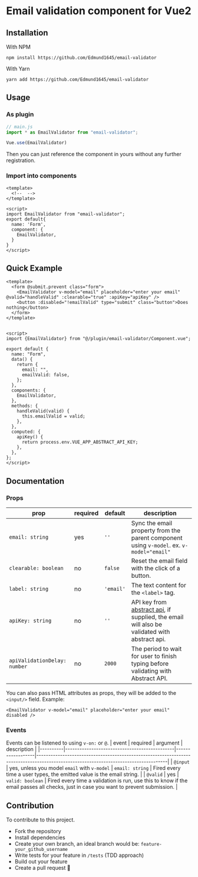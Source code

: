 # Email validation component for Vue2

## Installation
With NPM
```
npm install https://github.com/Edmund1645/email-validator
```

With Yarn
```
yarn add https://github.com/Edmund1645/email-validator
```
<!-- TODO: add installation options -->
## Usage
### As plugin
```js
// main.js
import * as EmailValidator from "email-validator";

Vue.use(EmailValidator)
```
Then you can just reference the component in yours without any further registration.

### Import into components
```vue
<template>
  <!--  -->
</template>

<script>
import EmailValidator from "email-validator";
export default{
  name: 'Form',
  component: {
    EmailValidator,
  }
}
</script>
```
## Quick Example
```vue
<template>
  <form @submit.prevent class="form">
    <EmailValidator v-model="email" placeholder="enter your email" @valid="handleValid" :clearable="true" :apiKey="apiKey" />
    <button :disabled="!emailValid" type="submit" class="button">Does nothing</button>
  </form>
</template>


<script>
import {EmailValidator} from "@/plugin/email-validator/Component.vue";

export default {
  name: "Form",
  data() {
    return {
      email: "",
      emailValid: false,
    };
  },
  components: {
    EmailValidator,
  },
  methods: {
    handleValid(valid) {
      this.emailValid = valid;
    },
  },
  computed: {
    apiKey() {
      return process.env.VUE_APP_ABSTRACT_API_KEY;
    },
  },
};
</script>
```

## Documentation

### Props
| prop                         | required | default   | description                                                                                                                                                  |
|------------------------------|----------|-----------|--------------------------------------------------------------------------------------------------------------------------------------------------------------|
| `email: string`              | yes      | `''`      | Sync the email property from the parent component using `v-model`. ex. `v-model="email"`                                                                     |
| `clearable: boolean`         | no       | `false`   | Reset the email field with the click of a button.                                                                                                            |
| `label: string`              | no       | `'email'` | The text content for the `<label>` tag.                                                                                                                      |
| `apiKey: string`             | no       | `''`      | API key from [abstract api](https://www.abstractapi.com/email-verification-validation-api), if supplied, the email will also be validated with abstract api. |
| `apiValidationDelay: number` | no       | `2000`    | The period to wait for user to finish typing before validating with Abstract API.                                                                            |

You can also pass HTML attributes as props, they will be added to the `<input/>` field.
Example:

```vue
<EmailValidator v-model="email" placeholder="enter your email" disabled />
```

### Events
Events can be listened to using `v-on:` or `@`.
| event    | required                                     | argument         | description                                                                                                                         |
|----------|----------------------------------------------|------------------|-------------------------------------------------------------------------------------------------------------------------------------|
| `@input` | yes, unless you model `email` with `v-model` | `email: string`  | Fired every time a user types, the emitted value is the email string.                                                               |
| `@valid` | yes                                          | `valid: boolean` | Fired every time a validation is run, use this to know if the email passes all checks, just in case you want to prevent submission. |
## Contribution
To contribute to this project.

- Fork the repository
- Install dependencies
- Create your own branch, an ideal branch would be: `feature-your_github_username`
- Write tests for your feature in `/tests` (TDD approach)
- Build out your feature
- Create a pull request 🎉

